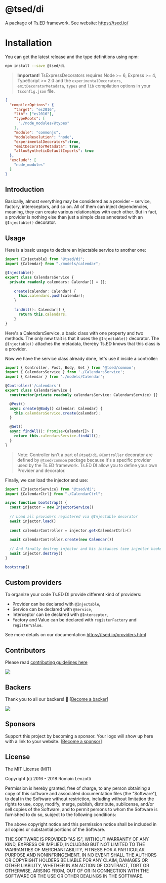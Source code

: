 # @tsed/di

A package of Ts.ED framework. See website: https://tsed.io/

# Installation

You can get the latest release and the type definitions using npm:
```bash
npm install --save @tsed/di
```

> **Important!** TsExpressDecorators requires Node >= 6, Express >= 4, TypeScript >= 2.0 and 
the `experimentalDecorators`, `emitDecoratorMetadata`, `types` and `lib` compilation 
options in your `tsconfig.json` file.

```json
{
  "compilerOptions": {
    "target": "es2016",
    "lib": ["es2016"],
    "typeRoots": [
      "./node_modules/@types"
    ],
    "module": "commonjs",
    "moduleResolution": "node",
    "experimentalDecorators":true,
    "emitDecoratorMetadata": true,
    "allowSyntheticDefaultImports": true
  },
  "exclude": [
    "node_modules"
  ]
}
```

## Introduction

Basically, almost everything may be considered as a provider – service, factory, intereceptors, and so on. 
All of them can inject dependencies, meaning, they can create various relationships with each other.
 But in fact, a provider is nothing else than just a simple class annotated with an `@Injectable()` decorator.

## Usage

Here is a basic usage to declare an injectable service to another one:

```typescript
import {Injectable} from "@tsed/di";
import {Calendar} from "./models/calendar";

@Injectable()
export class CalendarsService {
  private readonly calendars: Calendar[] = [];
  
    create(calendar: Calendar) {
      this.calendars.push(calendar);
    }
  
    findAll(): Calendar[] {
      return this.calendars;
    }
}
```

Here's a CalendarsService, a basic class with one property and two methods. The only new trait is that it uses the `@Injectable()` decorator.
The `@Injectable()` attaches the metadata, thereby Ts.ED knows that this class is a provider.
  
Now we have the service class already done, let's use it inside a controller:
```typescript
import { Controller, Post, Body, Get } from '@tsed/common';
import { CalendarsService } from './CalendarsService';
import { Calendar } from './models/Calendar';

@Controller('/calendars')
export class CalendarService {
  constructor(private readonly calendarsService: CalendarsService) {}

  @Post()
  async create(@Body() calendar: Calendar) {
    this.calendarsService.create(calendar);
  }

  @Get()
  async findAll(): Promise<Calendar[]> {
    return this.calendarsService.findAll();
  }
}
```
> Note: Controller isn't a part of `@tsed/di`. `@Controller` decorator are defined by `@tsed/common` package because it's a specific provider
used by the Ts.ED framework. Ts.ED DI allow you to define your own Provider and decorator.


Finally, we can load the injector and use:
```typescript
import {InjectorService} from "@tsed/di";
import {CalendarCtrl} from "./CalendarCtrl";

async function bootstrap() {
  const injector = new InjectorService()
  
  // Load all providers registered via @Injectable decorator
  await injector.load()
        
  const calendarController = injector.get<CalendarCtrl>()
  
  await calendarController.create(new Calendar())
  
  // And finally destroy injector and his instances (see injector hooks)
  await injector.destroy()
}

bootstrap()
```

## Custom providers

To organize your code Ts.ED DI provide different kind of providers:

- Provider can be declared with `@Injectable`,
- Service can be declared with `@Service`,
- Interceptor can be declared with `@Interceptor`,
- Factory and Value can be declared with `registerFactory` and `registerValue`.


See more details on our documentation https://tsed.io/providers.html


## Contributors
Please read [contributing guidelines here](https://tsed.io/CONTRIBUTING.html)

<a href="https://github.com/TypedProject/ts-express-decorators/graphs/contributors"><img src="https://opencollective.com/tsed/contributors.svg?width=890" /></a>


## Backers

Thank you to all our backers! 🙏 [[Become a backer](https://opencollective.com/tsed#backer)]

<a href="https://opencollective.com/tsed#backers" target="_blank"><img src="https://opencollective.com/tsed/tiers/backer.svg?width=890"></a>


## Sponsors

Support this project by becoming a sponsor. Your logo will show up here with a link to your website. [[Become a sponsor](https://opencollective.com/tsed#sponsor)]

## License

The MIT License (MIT)

Copyright (c) 2016 - 2018 Romain Lenzotti

Permission is hereby granted, free of charge, to any person obtaining a copy of this software and associated documentation files (the "Software"), to deal in the Software without restriction, including without limitation the rights to use, copy, modify, merge, publish, distribute, sublicense, and/or sell copies of the Software, and to permit persons to whom the Software is furnished to do so, subject to the following conditions:

The above copyright notice and this permission notice shall be included in all copies or substantial portions of the Software.

THE SOFTWARE IS PROVIDED "AS IS", WITHOUT WARRANTY OF ANY KIND, EXPRESS OR IMPLIED, INCLUDING BUT NOT LIMITED TO THE WARRANTIES OF MERCHANTABILITY, FITNESS FOR A PARTICULAR PURPOSE AND NONINFRINGEMENT. IN NO EVENT SHALL THE AUTHORS OR COPYRIGHT HOLDERS BE LIABLE FOR ANY CLAIM, DAMAGES OR OTHER LIABILITY, WHETHER IN AN ACTION OF CONTRACT, TORT OR OTHERWISE, ARISING FROM, OUT OF OR IN CONNECTION WITH THE SOFTWARE OR THE USE OR OTHER DEALINGS IN THE SOFTWARE.
